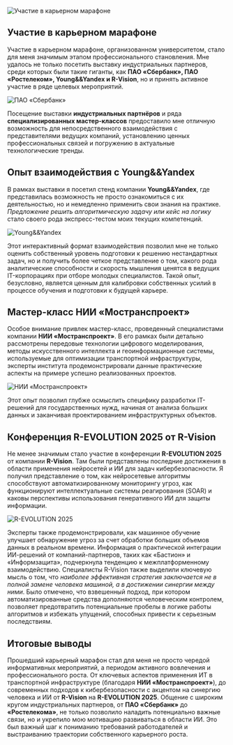 
![Участие в карьерном марафоне](../site/static/images/car3.jpg)

## Участие в карьерном марафоне

Участие в карьерном марафоне, организованном университетом, стало для меня значимым этапом профессионального становления. Мне удалось не только посетить выставку индустриальных партнеров, среди которых были такие гиганты, как **ПАО «Сбербанк», ПАО «Ростелеком», Young&&Yandex и R-Vision**, но и принять активное участие в ряде целевых мероприятий. 

![ПАО «Сбербанк»](../site/static/images/car1.jpg)

Посещение выставки **индустриальных партнёров** и ряда **специализированных мастер-классов** предоставило мне отличную возможность для непосредственного взаимодействия с представителями ведущих компаний, установлению ценных профессиональных связей и погружению в актуальные технологические тренды. 

## Опыт взаимодействия с Young&&Yandex

В рамках выставки я посетил стенд компании **Young&&Yandex**, где представилась возможность не просто ознакомиться с их деятельностью, но и немедленно применить свои знания на практике. *Предложение решить алгоритмическую задачу или кейс на логику* стало своего рода экспресс-тестом моих текущих компетенций. 

![Young&&Yandex](../site/static/images/car2.jpg)

Этот интерактивный формат взаимодействия позволил мне не только оценить собственный уровень подготовки к решению нестандартных задач, но и получить более четкое представление о том, какого рода аналитические способности и скорость мышления ценятся в ведущих IT-корпорациях при отборе молодых специалистов. Такой опыт, безусловно, является ценным для калибровки собственных усилий в процессе обучения и подготовки к будущей карьере.

## Мастер-класс НИИ «Мостранспроект»

Особое внимание привлек мастер-класс, проведенный специалистами компании **НИИ «Мостранспроект»**. В его рамках были детально рассмотрены передовые технологии цифрового моделирования, методы искусственного интеллекта и геоинформационные системы, используемые для оптимизации транспортной инфраструктуры, эксперты института продемонстрировали данные практические аспекты на примере успешно реализованных проектов.

![НИИ «Мостранспроект»](../site/static/images/car6.jpg) 

Этот опыт позволил глубже осмыслить специфику разработки IT-решений для государственных нужд, начиная от анализа больших данных и заканчивая проектированием инфраструктурных объектов.

## Конференция R-EVOLUTION 2025 от R-Vision

Не менее значимым стало участие в конференции **R-EVOLUTION 2025** от компании **R-Vision**. Там были представлены последние достижения в области применения нейросетей и ИИ для задач кибербезопасности. Я получил представление о том, как нейросетевые алгоритмы способствуют автоматизированному мониторингу угроз, как функционируют интеллектуальные системы реагирования (SOAR) и каковы перспективы использования генеративного ИИ для защиты информации. 

![R-EVOLUTION 2025](../site/static/images/car5.png) 

Эксперты также продемонстрировали, как машинное обучение улучшает обнаружение угроз за счет обработки больших объемов данных в реальном времени. Информация о практической интеграции ИИ-решений от компаний-партнеров, таких как «Бастион» и «Информзащита», подчеркнула тенденцию к межплатформенному взаимодействию. Специалисты R-Vision также выделили ключевую мысль о том, что *наиболее эффективная стратегия заключается не в полной замене человека машиной, а в достижении синергии между ними*. Было отмечено, что взвешенный подход, при котором автоматизированные средства дополняются человеческим контролем, позволяет предотвратить потенциальные пробелы в логике работы алгоритмов и избежать упущений, способных привести к серьезным последствиям. 

## Итоговые выводы

Прошедший карьерный марафон стал для меня не просто чередой информативных мероприятий, а периодом активного вовлечения и профессионального роста. От ключевых аспектов применения ИТ в транспортной инфраструктуре (благодаря **НИИ «Мостранспроект»**), до  современных подходов к кибербезопасности с акцентом на синергию человека и ИИ от **R-Vision** на **R-EVOLUTION 2025**. Общение с широким кругом индустриальных партнеров, от **ПАО «Сбербанк»** до **«Ростелекома»**, не только позволило наладить потенциально важные связи, но и укрепило мою мотивацию развиваться в области ИИ. Это был важный шаг к пониманию требований работодателей и выстраиванию траектории собственного карьерного роста.